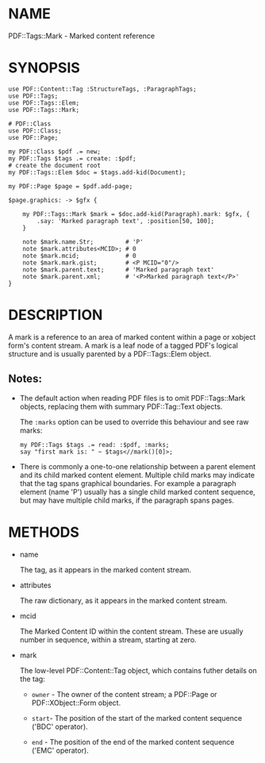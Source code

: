 NAME
====

PDF::Tags::Mark - Marked content reference

SYNOPSIS
========

    use PDF::Content::Tag :StructureTags, :ParagraphTags;
    use PDF::Tags;
    use PDF::Tags::Elem;
    use PDF::Tags::Mark;

    # PDF::Class
    use PDF::Class;
    use PDF::Page;

    my PDF::Class $pdf .= new;
    my PDF::Tags $tags .= create: :$pdf;
    # create the document root
    my PDF::Tags::Elem $doc = $tags.add-kid(Document);

    my PDF::Page $page = $pdf.add-page;

    $page.graphics: -> $gfx {

        my PDF::Tags::Mark $mark = $doc.add-kid(Paragraph).mark: $gfx, {
            .say: 'Marked paragraph text', :position[50, 100];
        }

        note $mark.name.Str;         # 'P'
        note $mark.attributes<MCID>; # 0
        note $mark.mcid;             # 0
        note $mark.mark.gist;        # <P MCID="0"/>
        note $mark.parent.text;      # 'Marked paragraph text'
        note $mark.parent.xml;       # '<P>Marked paragraph text</P>'
    }

DESCRIPTION
===========

A mark is a reference to an area of marked content within a page or xobject form's content stream. A mark is a leaf node of a tagged PDF's logical structure and is usually parented by a PDF::Tags::Elem object.

Notes:
------

  * The default action when reading PDF files is to omit PDF::Tags::Mark objects, replacing them with summary PDF::Tag::Text objects.

    The `:marks` option can be used to override this behaviour and see raw marks:

        my PDF::Tags $tags .= read: :$pdf, :marks;
        say "first mark is: " ~ $tags<//mark()[0]>;

  * There is commonly a one-to-one relationship between a parent element and its child marked content element. Multiple child marks may indicate that the tag spans graphical boundaries. For example a paragraph element (name 'P') usually has a single child marked content sequence, but may have multiple child marks, if the paragraph spans pages.

METHODS
=======

  * name

    The tag, as it appears in the marked content stream.

  * attributes

    The raw dictionary, as it appears in the marked content stream.

  * mcid

    The Marked Content ID within the content stream. These are usually number in sequence, within a stream, starting at zero.

  * mark

    The low-level PDF::Content::Tag object, which contains futher details on the tag:

      * `owner` - The owner of the content stream; a PDF::Page or PDF::XObject::Form object.

      * `start`- The position of the start of the marked content sequence ('BDC' operator).

      * `end` - The position of the end of the marked content sequence ('EMC' operator).

